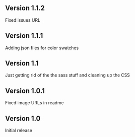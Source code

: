 ## Version 1.1.2

Fixed issues URL

## Version 1.1.1

Adding json files for color swatches
## Version 1.1

Just getting rid of the the sass stuff and cleaning up the CSS

## Version 1.0.1

Fixed image URLs in readme

## Version 1.0

Initial release
